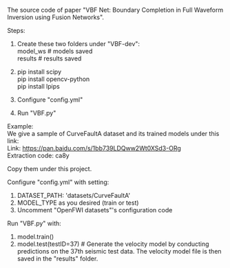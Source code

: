 The source code of paper "VBF Net: Boundary Completion in Full Waveform Inversion using Fusion Networks".  


Steps:  
1. Create these two folders under "VBF-dev":  
model_ws # models saved  
results  # results saved  

2. pip install scipy  
pip install opencv-python  
pip install lpips  

3. Configure "config.yml"  

4. Run "VBF.py"  


Example:  
We give a sample of CurveFaultA dataset and its trained models under this link:  
Link: https://pan.baidu.com/s/1bb739LDQww2Wt0XSd3-ORg  
Extraction code: ca8y  

Copy them under this project.  

Configure "config.yml" with setting:  
1) DATASET_PATH: 'datasets/CurveFaultA'  
2) MODEL_TYPE as you desired (train or test)  
3) Uncomment "OpenFWI datasets"'s configuration code  

Run "VBF.py" with:  
1) model.train()  
2) model.test(testID=37) # Generate the velocity model by conducting predictions on the 37th seismic test data. The velocity model file is then saved in the "results" folder.  




